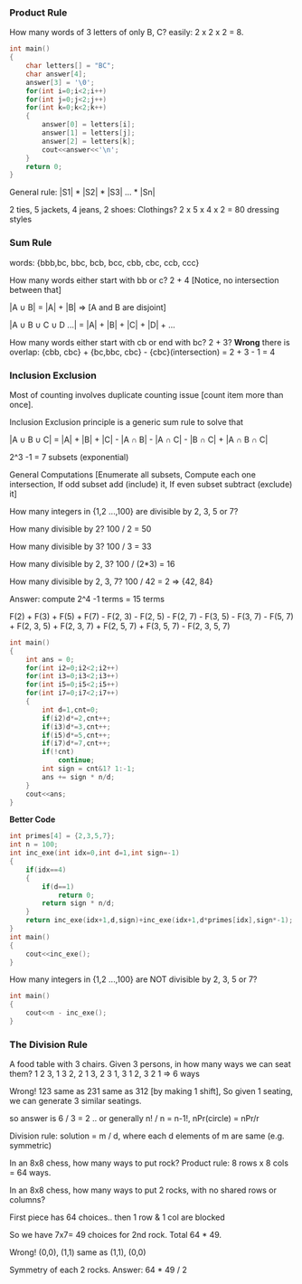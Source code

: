 ### Product Rule

How many words of 3 letters of only B, C? easily: 2 x 2 x 2 = 8.

```cpp
int main()
{
    char letters[] = "BC";
    char answer[4];
    answer[3] = '\0';
    for(int i=0;i<2;i++)
    for(int j=0;j<2;j++)
    for(int k=0;k<2;k++)
    {
        answer[0] = letters[i];
        answer[1] = letters[j];
        answer[2] = letters[k];
        cout<<answer<<'\n';
    }
    return 0;
}
```

General rule: |S1| * |S2| * |S3| … * |Sn|

2 ties, 5 jackets, 4 jeans, 2 shoes: Clothings? 2 x 5 x 4 x 2 = 80 dressing styles

### Sum Rule

words: {bbb,bc, bbc, bcb, bcc, cbb, cbc, ccb, ccc}

How many words either start with bb or c? 2 + 4 [Notice, no intersection between that]

|A ∪ B| = |A| + |B|	=> [A and B are disjoint]

|A ∪ B ∪ C ∪ D ...| = |A| + |B| + |C| + |D| + ...

How many words either start with cb or end  with bc? 2 + 3? **Wrong** there is overlap: {cbb, cbc} + {bc,bbc, cbc} - {cbc}(intersection) = 2 + 3 - 1 = 4


### Inclusion Exclusion

Most of counting involves duplicate counting  issue [count item more than once].

Inclusion Exclusion principle is a generic sum rule to solve that

|A ∪ B ∪ C| = |A| + |B| + |C| - |A ∩ B| - |A ∩ C| - |B ∩ C| + |A ∩ B ∩ C|

2^3 -1 = 7 subsets (exponential)

General Computations [Enumerate all subsets, Compute each one intersection, If odd subset add (include) it, If even subset subtract (exclude) it]

How many integers in {1,2 ...,100} are  divisible by 2, 3, 5 or 7?

How many  divisible by 2? 100 / 2 = 50

How many  divisible by 3? 100 / 3 = 33

How many divisible by 2, 3? 100 / (2*3) = 16

How many divisible by 2, 3, 7? 100 / 42 = 2 => {42, 84}

Answer: compute 2^4 -1 terms = 15 terms

F(2) + F(3) + F(5) + F(7) - F(2, 3) - F(2, 5) - F(2, 7) - F(3, 5) - F(3, 7) - F(5, 7) + F(2, 3, 5) + F(2, 3, 7) + F(2, 5, 7) + F(3, 5, 7) - F(2, 3, 5, 7)

```cpp
int main()
{
    int ans = 0;
    for(int i2=0;i2<2;i2++)
    for(int i3=0;i3<2;i3++)
    for(int i5=0;i5<2;i5++)
    for(int i7=0;i7<2;i7++)
    {
        int d=1,cnt=0;
        if(i2)d*=2,cnt++;
        if(i3)d*=3,cnt++;
        if(i5)d*=5,cnt++;
        if(i7)d*=7,cnt++;
        if(!cnt)
            continue;
        int sign = cnt&1? 1:-1;
        ans += sign * n/d;
    }
    cout<<ans;
}    
```
**Better Code**
```cpp
int primes[4] = {2,3,5,7};
int n = 100;
int inc_exe(int idx=0,int d=1,int sign=-1)
{
    if(idx==4)
    {
        if(d==1)
            return 0;
        return sign * n/d;
    }
    return inc_exe(idx+1,d,sign)+inc_exe(idx+1,d*primes[idx],sign*-1);
}
int main()
{
    cout<<inc_exe();
}
```

How many integers in {1,2 ...,100} are NOT divisible by 2, 3, 5 or 7?
```cpp
int main()
{
    cout<<n - inc_exe();
}
```

### The Division Rule

A food table with 3 chairs. Given 3 persons, in how many ways we can seat them? 1 2 3, 1 3 2, 2 1 3, 2 3 1, 3 1 2, 3 2 1 => 6 ways

Wrong!	123 same as 231 same as 312 [by making 1 shift], So given 1 seating, we can generate 3 similar seatings.

so answer is 6 / 3 = 2 .. or generally n! / n = n-1!, nPr(circle) = nPr/r

Division rule: solution = m / d, where each d elements of m are same (e.g. symmetric)

In an 8x8 chess, how many ways to put rock? Product rule: 8 rows x 8 cols = 64 ways.

In an 8x8 chess, how many ways to put 2 rocks, with no shared rows or columns?

First piece has 64 choices.. then 1 row & 1 col are blocked

So we have 7x7= 49 choices for 2nd rock. Total 64 * 49.

Wrong! (0,0), (1,1) same as (1,1), (0,0)

Symmetry of each 2 rocks. Answer: 64 * 49 / 2

